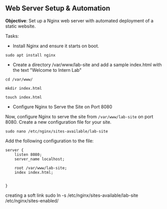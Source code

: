 

## Web Server Setup & Automation

**Objective**: Set up a Nginx web server with automated deployment of a static website.  

Tasks:


- Install Nginx and ensure it starts on boot.
```
sudo apt install nginx
```

- Create a directory /var/www/lab-site and add a sample index.html with the text "Welcome to Intern Lab"
```
cd /var/www/
```

```
mkdir index.html
```

```
touch index.html
```




-  Configure Nginx to Serve the Site on Port 8080

Now, configure Nginx to serve the site from `/var/www/lab-site` on port 8080. Create a new configuration file for your site.

```
sudo nano /etc/nginx/sites-available/lab-site

```

Add the following configuration to the file:
```
server {
    listen 8080;
    server_name localhost;

    root /var/www/lab-site;
    index index.html;


}
```

creating a soft link 
sudo ln -s /etc/nginx/sites-available/lab-site /etc/nginx/sites-enabled/
